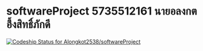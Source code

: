 # softwareProject 5735512161 นายอลงกต อึ้งสิทธิ์ภักดี
[![Codeship Status for Alongkot2538/softwareProject](https://app.codeship.com/projects/5f35d150-e4f0-0137-f90d-5233ffc393d1/status?branch=master)](https://app.codeship.com/projects/373403)

